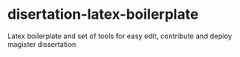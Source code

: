 # disertation-latex-boilerplate
Latex boilerplate and set of tools for easy edit, contribute and deploy magister dissertation
